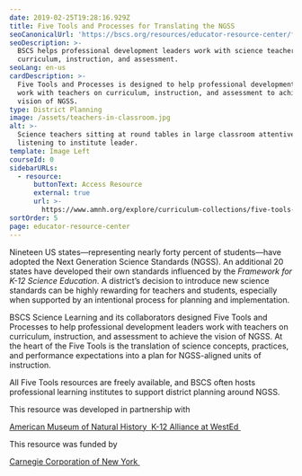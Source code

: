 ```yaml
---
date: 2019-02-25T19:28:16.929Z
title: Five Tools and Processes for Translating the NGSS
seoCanonicalUrl: 'https://bscs.org/resources/educator-resource-center/five-tools'
seoDescription: >-
  BSCS helps professional development leaders work with science teachers on
  curriculum, instruction, and assessment.
seoLang: en-us
cardDescription: >-
  Five Tools and Processes is designed to help professional development leaders
  work with teachers on curriculum, instruction, and assessment to achieve the
  vision of NGSS.
type: District Planning
image: /assets/teachers-in-classroom.jpg
alt: >-
  Science teachers sitting at round tables in large classroom attentively
  listening to institute leader.
template: Image Left
courseId: 0
sidebarURLs:
  - resource:
      buttonText: Access Resource
      external: true
      url: >-
        https://www.amnh.org/explore/curriculum-collections/five-tools-and-processes-for-ngss/
sortOrder: 5
page: educator-resource-center
---
```

Nineteen US states—representing nearly forty percent of students—have adopted the Next Generation Science Standards (NGSS). An additional 20 states have developed their own standards influenced by the _Framework for K-12 Science Education_. A district’s decision to introduce new science standards can be highly rewarding for teachers and students, especially when supported by an intentional process for planning and implementation.

BSCS Science Learning and its collaborators designed Five Tools and Processes to help professional development leaders work with teachers on curriculum, instruction, and assessment to achieve the vision of NGSS. At the heart of the Five Tools is the translation of science concepts, practices, and performance expectations into a plan for NGSS-aligned units of instruction.

All Five Tools resources are freely available, and BSCS often hosts professional learning institutes to support district planning around NGSS.

<div style={{ fontSize: '1.8rem', marginBottom: '3rem', marginTop: '3rem' }}><p>This resource was developed in partnership with</p></div>

<div className="d-flex justify-content-md-center">
  <a className="p-2 mr-4" href="https://www.amnh.org/" target="_blank" rel="noopener noreferrer">
    American Museum of Natural History&nbsp;<sup><i style="font-size: .65rem;" class="fas fa-external-link-alt"></i></sup>
  </a>

  <a className="p-2 ml-4" href="https://www.wested.org/project/k-12-alliance/" target="_blank" rel="noopener noreferrer">
    K-12 Alliance at WestEd&nbsp;<sup><i style="font-size: .65rem;" class="fas fa-external-link-alt"></i></sup>
  </a>
</div>

<div style={{ fontSize: '1.8rem', marginBottom: '3rem', marginTop: '3rem' }}><p>This resource was funded by</p></div>

<div className="d-flex justify-content-md-center">
  <a className="p-2 mr-4" href="https://www.carnegie.org/" target="_blank" rel="noopener noreferrer">
    Carnegie Corporation of New York&nbsp;<sup><i style="font-size: .65rem;" class="fas fa-external-link-alt"></i></sup>
  </a>
</div>
